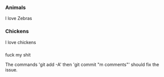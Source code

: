 ### Animals

I love Zebras

### Chickens

I love chickens

###

fuck my shit

The commands 'git add -A' then 'git commit "m comments"' should fix the issue.
